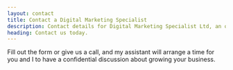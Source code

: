 ```yaml
---
layout: contact
title: Contact a Digital Marketing Specialist
description: Contact details for Digital Marketing Specialist Ltd, an online marketing consultant. Contact us using an online form, or via email, telephone or post. 
heading: Contact us today.
---
```


Fill out the form or give us a call, and my assistant will arrange a time for you and I to have a confidential discussion about growing your business.
